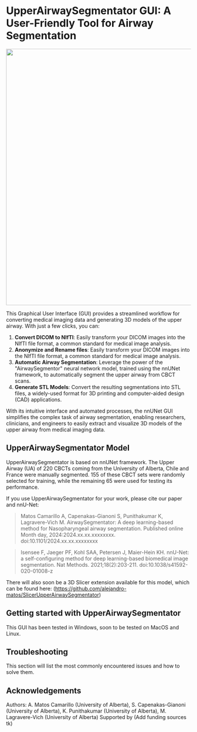 # UpperAirwaySegmentator GUI: A User-Friendly Tool for Airway Segmentation
<img src="https://github.com/alejandro-matos/AirwaySegmentatorGUI/raw/main/Images/GUI_Screenshot.png" width="700"/>

 This Graphical User Interface (GUI) provides a streamlined workflow for converting medical imaging data and generating 3D models of the upper airway. With just a few clicks, you can: 
 1. **Convert DICOM to NIfTI**: Easily transform your DICOM images into the NIfTI file format, a common standard for medical image analysis.
 2. **Anonymize and Rename files**: Easily transform your DICOM images into the NIfTI file format, a common standard for medical image analysis.
 3. **Automatic Airway Segmentation**: Leverage the power of the "AirwaySegmentor" neural network model, trained using the nnUNet framework, to automatically segment the upper airway from CBCT scans.
 4. **Generate STL Models**: Convert the resulting segmentations into STL files, a widely-used format for 3D printing and computer-aided design (CAD) applications. 
 
 With its intuitive interface and automated processes, the nnUNet GUI simplifies the complex task of airway segmentation, enabling researchers, clinicians, and engineers to easily extract and visualize 3D models of the upper airway from medical imaging data.

## UpperAirwaySegmentator Model
UpperAirwaySegmentator is based on nnUNet framework. The Upper Airway (UA) of 220 CBCTs coming from the University of Alberta, Chile and France were manually segmented. 155 of these CBCT sets were randomly selected for training, while the remaining 65 were used for testing its performance.

If you use UpperAirwaySegmentator for your work, please cite our paper and nnU-Net:

> Matos Camarillo A, Capenakas-Gianoni S, Punithakumar K, Lagravere-Vich M. AirwaySegmentator: A deep learning-based method for Nasopharyngeal airway segmentation. Published online Month day, 2024:2024.xx.xx.xxxxxxxx. doi:10.1101/2024.xx.xx.xxxxxxxx

> Isensee F, Jaeger PF, Kohl SAA, Petersen J, Maier-Hein KH. nnU-Net: a self-configuring method for deep learning-based biomedical image segmentation. Nat Methods. 2021;18(2):203-211. doi:10.1038/s41592-020-01008-z

There will also soon be a 3D Slicer extension available for this model, which can be found here: (https://github.com/alejandro-matos/SlicerUpperAirwaySegmentator)

## Getting started with UpperAirwaySegmentator
This GUI has been tested in Windows, soon to be tested on MacOS and Linux.

<!--tk Will add a tutorial and images here-->

## Troubleshooting
This section will list the most commonly encountered issues and how to solve them.
<!--tk Add issues and how to solve them-->

## Acknowledgements
Authors: A. Matos Camarillo (University of Alberta), S. Capenakas-Gianoni (University of Alberta), K. Punithakumar (University of Alberta), M. Lagravere-Vich (University of Alberta)
Supported by (Add funding sources tk)
